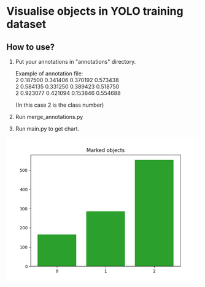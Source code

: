 # Visualise objects in YOLO training dataset

## How to use?

1. Put your annotations in "annotations" directory.
    
   Example of annotation file:\
   2 0.187500 0.341406 0.370192 0.573438\
   2 0.584135 0.331250 0.389423 0.518750\
   2 0.923077 0.421094 0.153846 0.554688
   
   (In this case 2 is the class number)

2. Run merge_annotations.py
3. Run main.py to get chart.

![Screenshot](Figure_1.png)
